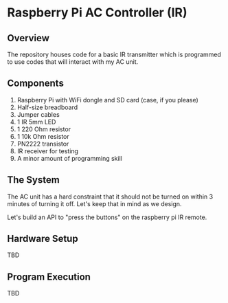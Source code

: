 # Raspberry Pi AC Controller (IR)

## Overview

The repository houses code for a basic IR transmitter which is programmed to use
codes that will interact with my AC unit.

## Components

1. Raspberry Pi with WiFi dongle and SD card (case, if you please)
2. Half-size breadboard
3. Jumper cables
3. 1 IR 5mm LED
4. 1 220 Ohm resistor
5. 1 10k Ohm resistor
6. PN2222 transistor
7. IR receiver for testing
8. A minor amount of programming skill

## The System

The AC unit has a hard constraint that it should not be turned on within 3
minutes of turning it off. Let's keep that in mind as we design.

Let's build an API to "press the buttons" on the raspberry pi IR remote.

## Hardware Setup

TBD

## Program Execution

TBD